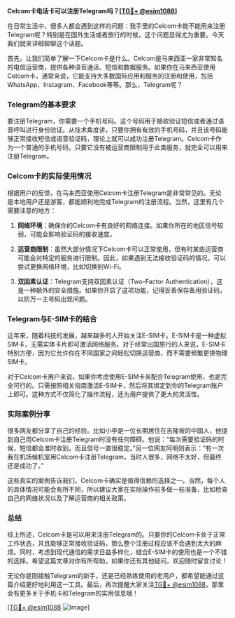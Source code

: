 **Celcom卡电话卡可以注册Telegram吗？[[TG💪+ @esim1088](https://t.me/s/esim1088)]**

在日常生活中，很多人都会遇到这样的问题：我手里的Celcom卡能不能用来注册Telegram呢？特别是在国外生活或者旅行的时候，这个问题显得尤为重要。今天我们就来详细聊聊这个话题。

首先，让我们简单了解一下Celcom卡是什么。Celcom是马来西亚一家非常知名的电信运营商，提供各种语音通话、短信和数据服务。如果你在马来西亚使用Celcom卡，通常来说，它能支持大多数国际应用和服务的注册和使用，包括WhatsApp、Instagram、Facebook等等。那么，Telegram呢？

### Telegram的基本要求

要注册Telegram，你需要一个手机号码。这个号码用于接收验证短信或者通过语音呼叫进行身份验证。从技术角度讲，只要你拥有有效的手机号码，并且该号码能够正常接收短信或语音验证码，理论上就可以成功注册Telegram。Celcom卡作为一个普通的手机号码，只要它没有被运营商限制用于此类服务，就完全可以用来注册Telegram。

### Celcom卡的实际使用情况

根据用户的反馈，在马来西亚使用Celcom卡注册Telegram是非常常见的。无论是本地用户还是游客，都能顺利地完成Telegram的注册流程。当然，这里有几个需要注意的地方：

1. **网络环境**：确保你的Celcom卡有良好的网络连接。如果你所在的地区信号较弱，可能会影响验证码的接收速度。
   
2. **运营商限制**：虽然大部分情况下Celcom卡可以正常使用，但有时某些运营商可能会对特定的服务进行限制。因此，如果遇到无法接收验证码的情况，可以尝试更换网络环境，比如切换到Wi-Fi。

3. **双因素认证**：Telegram支持双因素认证（Two-Factor Authentication），这是一种额外的安全措施。如果你开启了这项功能，记得妥善保存备用验证码，以防万一主号码出现问题。

### Telegram与E-SIM卡的结合

近年来，随着科技的发展，越来越多的人开始关注E-SIM卡。E-SIM卡是一种虚拟SIM卡，无需实体卡片即可激活网络服务。对于经常出国旅行的人来说，E-SIM卡特别方便，因为它允许你在不同国家之间轻松切换运营商，而不需要频繁更换物理SIM卡。

对于Celcom卡用户来说，如果你考虑使用E-SIM卡来配合Telegram使用，也是完全可行的。只需按照相关指南激活E-SIM卡，然后将其绑定到你的Telegram账户上即可。这种方式不仅简化了操作流程，还为用户提供了更大的灵活性。

### 实际案例分享

很多网友都分享了自己的经验。比如小李是一位长期居住在吉隆坡的中国人，他提到自己用Celcom卡注册Telegram时没有任何障碍。他说：“每次需要验证码的时候，短信都会准时收到，而且信号一直很稳定。”另一位网友阿明则表示：“有一次我在机场候机室用Celcom卡注册Telegram，当时人很多，网络不太好，但最终还是成功了。”

这些真实的案例告诉我们，Celcom卡确实是值得信赖的选择之一。当然，每个人的具体情况可能会有所不同，所以建议大家在实际操作前多做一些准备，比如检查自己的网络状况以及了解运营商的相关政策。

### 总结

综上所述，Celcom卡是可以用来注册Telegram的。只要你的Celcom卡处于正常工作状态，并且能够正常接收验证码，那么整个注册过程应该不会遇到太大的麻烦。同时，考虑到现代通信的需求日益多样化，结合E-SIM卡的使用也是一个不错的选择。希望这篇文章对你有所帮助，如果你还有其他疑问，欢迎随时留言讨论！

无论你是刚接触Telegram的新手，还是已经熟练使用的老用户，都希望能通过这篇介绍更好地利用这一工具。最后，再次提醒大家关注[TG💪+ @esim1088](https://t.me/s/esim1088)，那里会有更多关于手机卡和Telegram的实用信息哦！

[[TG💪+ @esim1088](https://t.me/s/esim1088) ![Image](https://i.postimg.cc/4NQfJmqS/Snipaste-2025-05-13-00-14-12.png)]